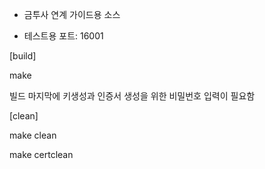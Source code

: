 - 금투사 연계 가이드용 소스

* 테스트용 포트: 16001

[build]

  make

빌드 마지막에 키생성과 인증서 생성을 위한 비밀번호 입력이 필요함

[clean]

  make clean

  make certclean
